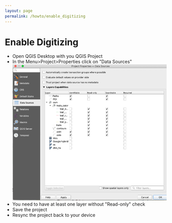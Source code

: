 ```yaml
---
layout: page
permalink: /howto/enable_digitizing
---
```

<!--- IMPORTANT: This permlink is referenced from InputApp -->

# Enable Digitizing

- Open QGIS Desktop with you QGIS Project 
- In the Menu>Project>Properties click on "Data Sources"
![Map Themes](../images/data_sources.png)
- You need to have at least one layer without "Read-only" check
- Save the project 
- Resync the project back to your device

